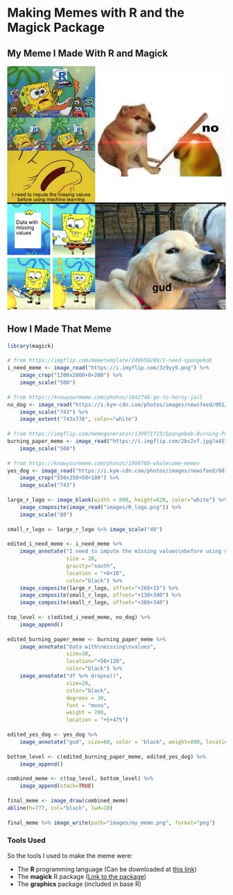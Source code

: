 # Making Memes with R and the Magick Package

## My Meme I Made With R and Magick
![My meme](my_meme.png)

## How I Made That Meme
```r
library(magick)

# from https://imgflip.com/memetemplate/240650289/I-need-spongebob
i_need_meme <- image_read("https://i.imgflip.com/3z9yy9.png") %>% 
    image_crop("1200x2000+0+200") %>%
    image_scale("500")

# from https://knowyourmeme.com/photos/1842748-go-to-horny-jail
no_dog <- image_read("https://i.kym-cdn.com/photos/images/newsfeed/001/842/748/23b") %>%
    image_scale("743") %>%
    image_extent("743x776", color="white")

# from https://imgflip.com/memegenerator/139971723/Spongebob-Burning-Paper
burning_paper_meme <- image_read("https://i.imgflip.com/2bc2vf.jpg?a457635") %>% 
    image_scale("500")

# from https://knowyourmeme.com/photos/1908788-wholesome-memes
yes_dog <- image_read("https://i.kym-cdn.com/photos/images/newsfeed/001/908/788/652.png") %>%
    image_crop("550x350+50+100") %>%
    image_scale("743")

large_r_logo <- image_blank(width = 800, height=620, color="white") %>% 
    image_composite(image_read("images/R_logo.png")) %>%
    image_scale("80")

small_r_logo <- large_r_logo %>% image_scale("40")

edited_i_need_meme <- i_need_meme %>% 
    image_annotate("I need to impute the missing values\nbefore using machine learning", 
                   size = 28, 
                   gravity="south", 
                   location = "+0+10", 
                   color="black") %>%
    image_composite(large_r_logo, offset="+260+15") %>% 
    image_composite(small_r_logo, offset="+130+340") %>%
    image_composite(small_r_logo, offset="+380+340")

top_level <- c(edited_i_need_meme, no_dog) %>% 
    image_append()

edited_burning_paper_meme <- burning_paper_meme %>%
    image_annotate("Data with\nmissing\nvalues", 
                   size=30, 
                   location="+50+120", 
                   color="black") %>%
    image_annotate("df %>% dropna()", 
                   size=20, 
                   color="black",
                   degrees = 30,
                   font = "mono",
                   weight = 700,
                   location = "+5+475")

edited_yes_dog <- yes_dog %>% 
    image_annotate("gud", size=60, color = "black", weight=800, location = "+325+500")

bottom_level <- c(edited_burning_paper_meme, edited_yes_dog) %>% 
    image_append()

combined_meme <- c(top_level, bottom_level) %>%
    image_append(stack=TRUE)

final_meme <- image_draw(combined_meme)
abline(h=777, col="black", lwd=10)

final_meme %>% image_write(path="images/my_meme.png", format="png")
```

### Tools Used
So the tools I used to make the meme were:
- The **R** programming language (Can be downloaded at [this link](https://www.r-project.org/))
- The **magick** R package ([Link to the package](https://cran.r-project.org/web/packages/magick/vignettes/intro.html))
- The **graphics** package (included in base R)
